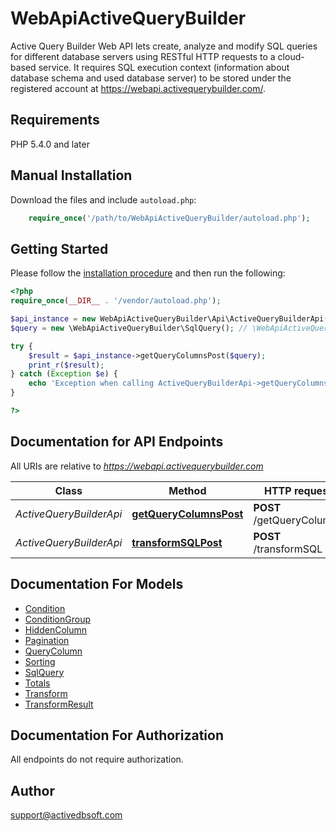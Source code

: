 # WebApiActiveQueryBuilder
Active Query Builder Web API lets create, analyze and modify SQL queries for different database servers using RESTful HTTP requests to a cloud-based service. It requires SQL execution context (information about database schema and used database server) to be stored under the registered account at https://webapi.activequerybuilder.com/.

## Requirements

PHP 5.4.0 and later

## Manual Installation

Download the files and include `autoload.php`:

```php
    require_once('/path/to/WebApiActiveQueryBuilder/autoload.php');
```

## Getting Started

Please follow the [installation procedure](#installation--usage) and then run the following:

```php
<?php
require_once(__DIR__ . '/vendor/autoload.php');

$api_instance = new WebApiActiveQueryBuilder\Api\ActiveQueryBuilderApi();
$query = new \WebApiActiveQueryBuilder\SqlQuery(); // \WebApiActiveQueryBuilder\SqlQuery | Information about SQL query and it's context.

try {
    $result = $api_instance->getQueryColumnsPost($query);
    print_r($result);
} catch (Exception $e) {
    echo 'Exception when calling ActiveQueryBuilderApi->getQueryColumnsPost: ', $e->getMessage(), PHP_EOL;
}

?>
```

## Documentation for API Endpoints

All URIs are relative to *https://webapi.activequerybuilder.com*

Class | Method | HTTP request | Description
------------ | ------------- | ------------- | -------------
*ActiveQueryBuilderApi* | [**getQueryColumnsPost**](docs/Api/ActiveQueryBuilderApi.md#getquerycolumnspost) | **POST** /getQueryColumns | 
*ActiveQueryBuilderApi* | [**transformSQLPost**](docs/Api/ActiveQueryBuilderApi.md#transformsqlpost) | **POST** /transformSQL | 


## Documentation For Models

 - [Condition](docs/Model/Condition.md)
 - [ConditionGroup](docs/Model/ConditionGroup.md)
 - [HiddenColumn](docs/Model/HiddenColumn.md)
 - [Pagination](docs/Model/Pagination.md)
 - [QueryColumn](docs/Model/QueryColumn.md)
 - [Sorting](docs/Model/Sorting.md)
 - [SqlQuery](docs/Model/SqlQuery.md)
 - [Totals](docs/Model/Totals.md)
 - [Transform](docs/Model/Transform.md)
 - [TransformResult](docs/Model/TransformResult.md)


## Documentation For Authorization

 All endpoints do not require authorization.


## Author

support@activedbsoft.com
